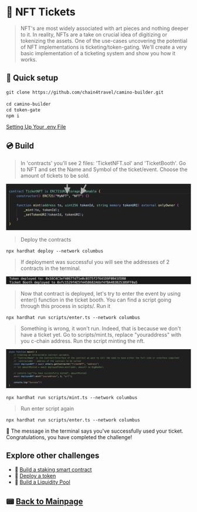 #  🍱 NFT Tickets

> NFT's are most widely associated with art pieces and nothing deeper to it. In reality, NFTs are a take on crucial idea of digitizing or tokenizing the assets. One of the use-cases uncovering the potential of NFT implementations is ticketing/token-gating. We'll create a very basic implementation of a ticketing system and show you how it works.

## 🌌 Quick setup
```
git clone https://github.com/chain4travel/camino-builder.git

cd camino-builder
cd token-gate
npm i
```

[Setting Up Your .env File](../setup/README.md#setting-up-env-file)

## 💿 Build
> In 'contracts' you'll see 2 files: 'TicketNFT.sol' and 'TicketBooth'. Go to NFT and set the Name and Symbol of the ticket/event. Choose the amount of tickets to be sold.

![image](https://github.com/juuroudojo/toolsReal/blob/main/images/Image%2030.08.2023%20at%2015.12.jpeg)

> Deploy the contracts

```
npx hardhat deploy --network columbus
```

> If deployment was successful you will see the addresses of 2 contracts in the terminal.

![image](https://github.com/juuroudojo/toolsReal/blob/main/images/Image%2021.08.2023%20at%2006.51.jpeg)

> Now that contract is deployed, let's try to enter the event by using enter() function in the ticket booth. You can find a script going through this process in scipts/. Run it

```
npx hardhat run scripts/enter.ts --network columbus
```

> Something is wrong, it won't run. Indeed, that is because we don't have a ticket yet. Go to scripts/mint.ts, replace "youraddress" with you c-chain address. Run the script minting the nft.

![image](https://github.com/juuroudojo/toolsReal/blob/main/images/Image%2030.08.2023%20at%2015.14.jpeg)

```
npx hardhat run scripts/mint.ts --network columbus
```

> Run enter script again

```
npx hardhat run scripts/enter.ts --network columbus
```

🎊 The message in the terminal says you've successfully used your ticket. Congratulations, you have completed the challenge!

## Explore other challenges
 - 🍇  [Build a staking smart contract](https://github.com/camino-builder/tree/staking)
 - 🥝  [Deploy a token](https://github.com/camino-builder/tree/token)
 - 🍓  [Build a Liquidity Pool](https://github.com/camino-builder/tree/liquidity-pool)

 ## 📟 [Back to Mainpage](https://github.com/chain4travel/camino-builder)


